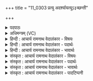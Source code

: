 +++
title = "11_0303 प्रत्यु अदर्श्यायत्यूऽ३च्छन्ती"

+++
<details><summary>पदपाठः</summary>

प्र꣡ति꣢꣯। उ꣣। अदर्शि। आयती꣢। आ꣣। यती꣢। उ꣣च्छ꣡न्ती꣢। दुहि꣣ता꣢। दि꣣वः꣢। अ꣡प꣢꣯। उ꣣। मही꣢। वृ꣣णुते। च꣡क्षु꣢꣯षा। त꣡मः꣢। ज्यो꣡तिः꣢꣯। कृ꣣णोति। सून꣡री꣢। सु꣣। न꣡री꣢꣯। ३०३।
</details>

<details><summary>अधिमन्त्रम् (VC)</summary>

- उषाः
- वसिष्ठो मैत्रावरुणिः
- बृहती
- मध्यमः
- ऐन्द्रं काण्डम्
</details>

<details><summary>हिन्दी : आचार्य रामनाथ वेदालंकार - विषयः</summary>

प्रथम मन्त्र का देवता उषा है। इसमें उषा के आविर्भाव का वर्णन है।
</details>

<details><summary>हिन्दी : आचार्य रामनाथ वेदालंकार - पदार्थः</summary>

पदार्थान्वय -  (आयती) आती हुई, (उच्छन्ती) उदित होती हुई (दिवः दुहिता) द्यौ-लोक की पुत्री उषा (प्रति अदर्शि उ) दिखाई दी है। (मही) महती यह उषा (चक्षुषा) दर्शनप्रदान से (तमः) अन्धकार को (अप उ वृणुते) दूर कर रही है। (सूनरी) सुनेत्री यह उषा (ज्योतिः) ज्योति को (कृणोति) उत्पन्न कर रही है ॥१॥ इस मन्त्र में स्वभावोक्ति अलङ्कार है और प्राकृतिक उषा के वर्णन से आध्यात्मिक उषा का वर्णन ध्वनित हो रहा है ॥१॥
</details>

<details><summary>हिन्दी : आचार्य रामनाथ वेदालंकार - भावार्थः</summary>

भावार्थ -  जैसे सूर्योदय से पूर्व व्याप्त घने रात्रि के अन्धकार को विच्छिन्न करता हुआ प्राकृतिक उषा का प्रकाश सर्वत्र फैल जाता है, वैसे ही परमात्मारूप सूर्य के उदय से पूर्व मनोभूमि में व्याप्त तामसिक वृत्तियों के जाल को विच्छिन्न कर आध्यात्मिक उषा का प्रकाश आत्मा में फैलता है। यह उषा योगमार्ग में ऋतम्भरा प्रज्ञा के नाम से प्रसिद्ध है ॥१॥
</details>

<details><summary>संस्कृत : आचार्य रामनाथ वेदालंकार - विषयः</summary>

अथ प्रथमाया उषा देवता। उषस आविर्भावं वर्णयति।
</details>

<details><summary>संस्कृत : आचार्य रामनाथ वेदालंकार - पदार्थः</summary>

पदार्थान्वय -  (आयती) आगच्छन्ती (उच्छन्ती) उदयं भजमाना। उछी विवासे, भ्वादिस्तुदादिश्च। (दिवः दुहिता) द्युलोकस्य पुत्री उषाः (प्रति अदर्शि उ) प्रतिदृष्टास्ति खलु। (मही) महती एषा उषाः (चक्षुषा) दर्शनप्रदानेन। चष्टे पश्यतिकर्मा। निघं० ३।११। (तमः) अन्धकारम् (अप उ वृणुते) अपाकरोति। (सूनरी२) सुनेत्री इयम् उषाः। सूनरी इति उषर्नामसु पठितम्। निघं० १।८। (ज्योतिः) प्रकाशम् (कृणोति) जनयति। कृवि हिंसाकरणयोः इत्यस्य रूपम् ॥१॥ अत्र स्वभावोक्तिरलङ्कारः। प्राकृतिक्या उषसो वर्णनाच्चाध्यात्मिकी उषा व्यज्यते ॥१॥
</details>

<details><summary>संस्कृत : आचार्य रामनाथ वेदालंकार - भावार्थः</summary>

भावार्थ -  यथा सूर्योदयात् प्राग् व्याप्तं निविडं नैशं तमो व्युदस्यन् प्राकृतिक्या उषसः प्रकाशः सर्वत्र प्रसरति, तथैव परमात्मरूपस्य सूर्यस्योदयात् प्राङ्मनोभूमौ व्याप्तं तामसवृत्तीनां जालं विच्छिन्दन्नाध्यात्मिक्या उषसः प्रकाशो जीवात्मानं व्याप्नोति। सेयमुषा योगमार्गे ऋतम्भरा प्रज्ञेति३ नाम्ना ख्याता ॥१॥
</details>

<details><summary>संस्कृत : आचार्य रामनाथ वेदालंकार - पादटिप्पनी</summary>

टिप्पनी -   १. ७।८१।१ ‘अपो महि व्ययति चक्षसे’ इति पाठः। साम० ७५१। २. सूनरी। शोभना नराः यस्याः स्तावकत्वेन भवन्ति सा सुनरी। सुनर्येव सूनरी—इति वि०। शोभनाः नराः स्तोतारः यस्याः सा सूनरी। सु सुष्ठु नयति प्राणिनः इति वा सूनरी—इति भ०। जनानां सुष्ठु नेत्री—इति सा०। सुष्ठु नयतीति सूनरी। नॄ नये। ‘अच इः’ इति इ प्रत्ययः। गतिसमासे ‘कृद्ग्रहणे गतिकारकपूर्वस्यापि ग्रहणम्’ (परिभा० २८) इति वचनात् ‘कृदिकारादक्तिनः’ (पा० ४।१।४५ ग०) इति ङीष्। ‘परादिश्छन्दसि बहुलम्’ इत्युत्तरपदाद्युदातत्त्वम्। ‘निपातस्य च’ इति पूर्वपदस्य दीर्घः। इति ऋ० १।४८।५ भाष्ये सायणः। ३. योग० १।४८।
</details>